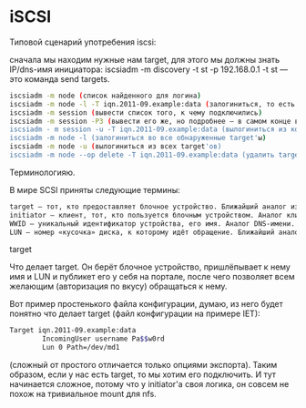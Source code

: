 # iSCSI

Типовой сценарий употребения iscsi:

сначала мы находим нужные нам target, для этого мы должны знать IP/dns-имя инициатора: iscsiadm -m discovery -t st -p 192.168.0.1 -t st — это команда send targets.
```bash
iscsiadm -m node (список найденного для логина)
iscsiadm -m node -l -T iqn.2011-09.example:data (залогиниться, то есть подключиться и создать блочное устройство).
iscsiadm -m session (вывести список того, к чему подключились)
iscsiadm -m session -P3 (вывести его же, но подробнее — в самом конце вывода будет указание на то, какое блочное устройство какому target'у принадлежит).
iscsiadm - m session -u -T iqn.2011-09.example:data (вылогиниться из конкретной )
iscsiadm -m node -l (залогиниться во все обнаруженные target'ы)
iscsiadm -m node -u (вылогиниться из всех target'ов)
iscsiadm -m node --op delete -T iqn.2011-09.example:data (удалить target из обнаруженных).
```
Терминологияю.

В мире SCSI приняты следующие термины:
```bash
target — тот, кто предоставляет блочное устройство. Ближайший аналог из обычного компьютерного мира — сервер.
initiator — клиент, тот, кто пользуется блочным устройством. Аналог клиента.
WWID — уникальный идентификатор устройства, его имя. Аналог DNS-имени.
LUN — номер «кусочка» диска, к которому идёт обращение. Ближайший аналог — раздел на жёстком диске.
```

target

Что делает target. Он берёт блочное устройство, пришлёпывает к нему имя и LUN и публикет его у себя на портале, после чего позволяет всем желающим (авторизация по вкусу) обращаться к нему.

Вот пример простенького файла конфигурации, думаю, из него будет понятно что делает target (файл конфигурации на примере IET):
```bash
Target iqn.2011-09.example:data
        IncomingUser username Pa$$w0rd
        Lun 0 Path=/dev/md1

```
(сложный от простого отличается только опциями экспорта). Таким образом, если у нас есть target, то мы хотим его подключить. И тут начинается сложное, потому что у initiator'а своя логика, он совсем не похож на тривиальное mount для nfs.

